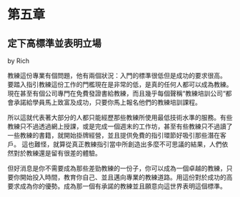 # 第五章

## 定下高標準並表明立場

by Rich

教練這份專業有個問題，他有兩個狀況：入門的標準很低但是成功的要求很高。 要踏入指引教練這份工作的門檻現在是非常的低，是真的任何人都可以成為教練。現在甚至有個公司專門在免費發證書給教練，而且幾乎每個聲稱“教練培訓公司“都會承諾給學員馬上致富及成功，只要你馬上報名他們的教練培訓課程。

所以這就代表著大部分的人都只能經歷那些教練所使用最低技術水準的服務。有些教練只不過透過網上授課，或是完成一個週末的工作坊，甚至有些教練只不過讀了一些教練的書籍，就開始掛牌經營，並且提供免費的指引環節好吸引那些潛在客戶。 這也難怪，就算從真正教練指引當中所創造出多麼不可思議的結果，人們依然對於教練還是留有很差的體驗。

但好消息是你不需要成為那些差勁教練的一份子，你可以成為一個卓越的教練，只要你開始投入時間，教育你自己、並且邁向專業的教練道路。用這份對於成功的高要求成為你的優勢。成為那一個有承諾的教練並且願意向這世界表明這個標準。

